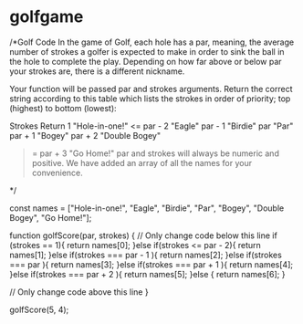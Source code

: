 # golfgame
/*Golf Code
In the game of Golf, each hole has a par, meaning, the average number of strokes a golfer is expected to make in order to sink the ball in the hole to complete the play. Depending on how far above or below par your strokes are, there is a different nickname.

Your function will be passed par and strokes arguments. Return the correct string according to this table which lists the strokes in order of priority; top (highest) to bottom (lowest):

Strokes	Return
1	"Hole-in-one!"
<= par - 2	"Eagle"
par - 1	"Birdie"
par	"Par"
par + 1	"Bogey"
par + 2	"Double Bogey"
>= par + 3	"Go Home!"
par and strokes will always be numeric and positive. We have added an array of all the names for your convenience.

*/

const names = ["Hole-in-one!", "Eagle", "Birdie", "Par", "Bogey", "Double Bogey", "Go Home!"];

function golfScore(par, strokes) {
  // Only change code below this line
if (strokes == 1){
  return names[0];
}else if(strokes <= par - 2){
  return names[1];
}else if(strokes === par - 1 ){
  return names[2];
}else if(strokes === par ){
  return names[3];
}else if(strokes === par + 1 ){
  return names[4];
}else if(strokes === par + 2 ){
  return names[5];
}else {
  return names[6];
}

  // Only change code above this line
}

golfScore(5, 4);





